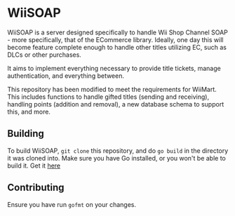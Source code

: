 # WiiSOAP
WiiSOAP is a server designed specifically to handle Wii Shop Channel SOAP - more specifically, that of the ECommerce library.
Ideally, one day this will become feature complete enough to handle other titles utilizing EC, such as DLCs or other purchases.

It aims to implement everything necessary to provide title tickets, manage authentication, and everything between.

This repository has been modified to meet the requirements for WiiMart. This includes functions to handle gifted titles (sending and receiving), handling points (addition and removal), a new database schema to support this, and more. 

## Building
To build WiiSOAP, `git clone` this repository, and do `go build` in the directory it was cloned into.
Make sure you have Go installed, or you won't be able to build it. Get it [here](https://go.dev/learn/)

## Contributing
Ensure you have run `gofmt` on your changes.
